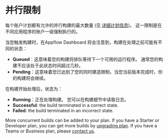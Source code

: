 # 并行限制

每个账户计划都有允许的并行构建的最大数量 (见 [详细计划信息](/pricing))。 这一限制是在不同应用程序的账户一级强制执行的。

当您触发构建时，在Appflow Dashboard 将会注意到，构建在处理之前可能有不同的状态：

* **Queued**：这意味着您的构建将排队等待下一个可用的运行程序。 通常您的构建不应该处于此状态时间超过几秒。
* **Pending**：这意味着您已达到了您的同时建造限制，当您当前版本完成时，你的构建将会继续。

在构建开始处理后，状态为：

* **Running**：正在处理构建。 您可以在构建细节中读取日志。
* **Successful**: the build terminated in a correct state.
* **Failed**: the build terminated in an incorrect state.

More concurrent builds can be added to your plan. If you have a Starter or Developer plan, you can get more builds by [upgrading plan](https://dashboard.ionicframework.com/settings/billing). If you have a Teams or Business plan, please [contact us](https://ionic.zendesk.com/hc/en-us/requests/new).